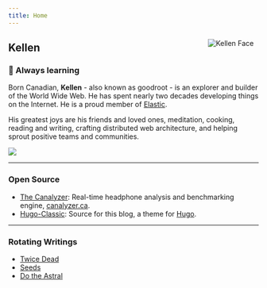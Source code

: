 ```yaml
---
title: Home
---
```

<img src="https://raw.githubusercontent.com/goodroot/goodroot.ca/master/themes/hugo-classic/images/kellen.png" style="min-width:40px;float:right;padding:10px;" alt="Kellen Face">

## Kellen

### :ocean: Always learning

Born Canadian, **Kellen** - also known as goodroot - is an explorer and builder of the World Wide Web. He has spent nearly two decades developing things on the Internet. He is a proud member of [Elastic](https://elastic.co).

His greatest joys are his friends and loved ones, meditation, cooking, reading and writing, crafting distributed web architecture, and helping sprout positive teams and communities.

<img src="https://github.com/goodroot/hugo-classic/raw/master/images/partywizard.gif">

------
### Open Source

* [The Canalyzer](https://github.com/goodroot/canalyzer): Real-time headphone analysis and benchmarking engine, [canalyzer.ca](https://canalyzer.ca).
* [Hugo-Classic](https://themes.gohugo.io/hugo-classic/): Source for this blog, a theme for [Hugo](https://gohugo.io).

------

### Rotating Writings

* [Twice Dead](/post/2018/07/29/twice-dead/)
* [Seeds](/post/2018/03/06/seeds/)
* [Do the Astral](/post/2017/01/20/do-the-astral-plane/)
